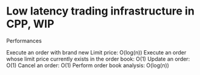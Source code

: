 # Low latency trading infrastructure in CPP, WIP

Performances 

Execute an order with brand new Limit price:  O(log(n)) 
Execute an order whose limit price currently exists in the order book:  O(1)
Update an order:  O(1)
Cancel an order:  O(1)
Perform order book analysis:   O(log(n))
